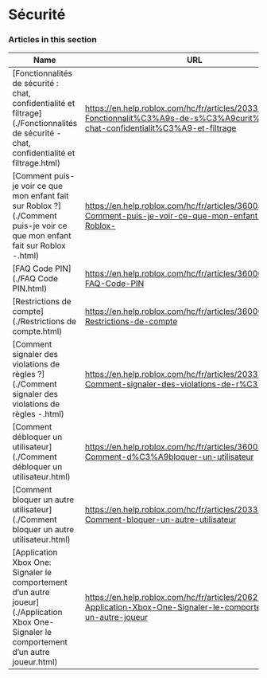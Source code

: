 # Sécurité  
### Articles in this section
Name|URL
-|-
[Fonctionnalités de sécurité : chat, confidentialité et filtrage](./Fonctionnalités de sécurité - chat, confidentialité et filtrage.html) |https://en.help.roblox.com/hc/fr/articles/203313120-Fonctionnalit%C3%A9s-de-s%C3%A9curit%C3%A9-chat-confidentialit%C3%A9-et-filtrage
[Comment puis-je voir ce que mon enfant fait sur Roblox ?](./Comment puis-je voir ce que mon enfant fait sur Roblox -.html) |https://en.help.roblox.com/hc/fr/articles/360031384652-Comment-puis-je-voir-ce-que-mon-enfant-fait-sur-Roblox-
[FAQ Code PIN](./FAQ Code PIN.html) |https://en.help.roblox.com/hc/fr/articles/360000239523-FAQ-Code-PIN
[Restrictions de compte](./Restrictions de compte.html) |https://en.help.roblox.com/hc/fr/articles/360000375686-Restrictions-de-compte
[Comment signaler des violations de règles ?](./Comment signaler des violations de règles -.html) |https://en.help.roblox.com/hc/fr/articles/203312410-Comment-signaler-des-violations-de-r%C3%A8gles-
[Comment débloquer un utilisateur](./Comment débloquer un utilisateur.html) |https://en.help.roblox.com/hc/fr/articles/360033386312-Comment-d%C3%A9bloquer-un-utilisateur
[Comment bloquer un autre utilisateur](./Comment bloquer un autre utilisateur.html) |https://en.help.roblox.com/hc/fr/articles/203314270-Comment-bloquer-un-autre-utilisateur
[Application Xbox One: Signaler le comportement d’un autre joueur](./Application Xbox One- Signaler le comportement d’un autre joueur.html) |https://en.help.roblox.com/hc/fr/articles/206210440-Application-Xbox-One-Signaler-le-comportement-d-un-autre-joueur